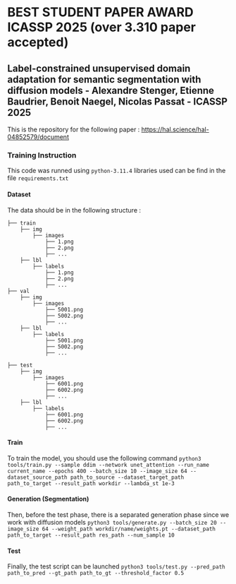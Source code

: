 # BEST STUDENT PAPER AWARD ICASSP 2025 (over 3.310 paper accepted)

## Label-constrained unsupervised domain adaptation for semantic segmentation with diffusion models - Alexandre Stenger, Etienne Baudrier, Benoit Naegel, Nicolas Passat - ICASSP 2025

This is the repository for the following paper : https://hal.science/hal-04852579/document

### Training Instruction

This code was runned using ```python-3.11.4```
libraries used can be find in the file ```requirements.txt```

#### Dataset 
The data should be in the following structure :

```
├── train
    ├── img
        ├── images
            ├── 1.png
            ├── 2.png
            ├── ...
    ├── lbl
        ├── labels
            ├── 1.png
            ├── 2.png
            ├── ...
├── val
    ├── img
        ├── images
            ├── 5001.png
            ├── 5002.png
            ├── ...
    ├── lbl
        ├── labels
            ├── 5001.png
            ├── 5002.png
            ├── ...

├── test
    ├── img
        ├── images
            ├── 6001.png
            ├── 6002.png
            ├── ...
    ├── lbl
        ├── labels
            ├── 6001.png
            ├── 6002.png
            ├── ...
```
#### Train

To train the model, you should use the following command 
``` python3 tools/train.py --sample ddim --network unet_attention --run_name current_name --epochs 400 --batch_size 10 --image_size 64 --dataset_source_path path_to_source --dataset_target_path path_to_target --result_path workdir --lambda_st 1e-3 ```

#### Generation (Segmentation)

Then, before the test phase, there is a separated generation phase since we work with diffusion models
``` python3 tools/generate.py --batch_size 20 --image_size 64 --weight_path workdir/name/weights.pt --dataset_path path_to_target --result_path res_path --num_sample 10 ```

#### Test

Finally, the test script can be launched
``` python3 tools/test.py --pred_path path_to_pred --gt_path path_to_gt --threshold_factor 0.5 ```
